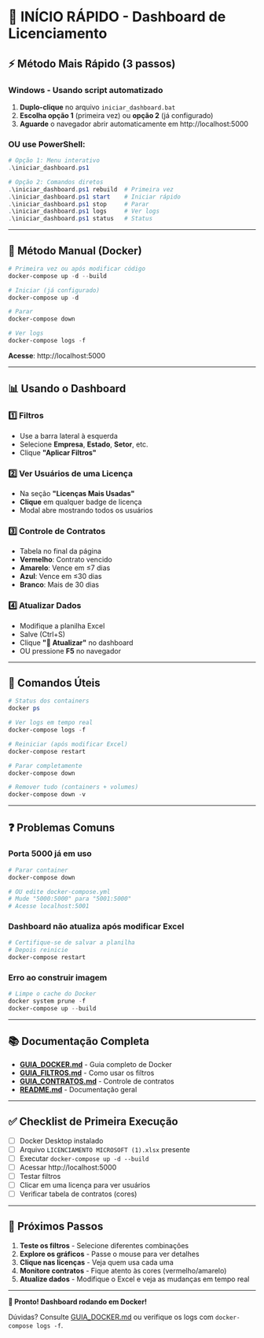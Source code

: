 # 🚀 INÍCIO RÁPIDO - Dashboard de Licenciamento

## ⚡ Método Mais Rápido (3 passos)

### Windows - Usando script automatizado

1. **Duplo-clique** no arquivo `iniciar_dashboard.bat`
2. **Escolha opção 1** (primeira vez) ou **opção 2** (já configurado)
3. **Aguarde** o navegador abrir automaticamente em http://localhost:5000

### OU use PowerShell:

```powershell
# Opção 1: Menu interativo
.\iniciar_dashboard.ps1

# Opção 2: Comandos diretos
.\iniciar_dashboard.ps1 rebuild  # Primeira vez
.\iniciar_dashboard.ps1 start    # Iniciar rápido
.\iniciar_dashboard.ps1 stop     # Parar
.\iniciar_dashboard.ps1 logs     # Ver logs
.\iniciar_dashboard.ps1 status   # Status
```

---

## 🐳 Método Manual (Docker)

```powershell
# Primeira vez ou após modificar código
docker-compose up -d --build

# Iniciar (já configurado)
docker-compose up -d

# Parar
docker-compose down

# Ver logs
docker-compose logs -f
```

**Acesse**: http://localhost:5000

---

## 📊 Usando o Dashboard

### 1️⃣ Filtros
- Use a barra lateral à esquerda
- Selecione **Empresa**, **Estado**, **Setor**, etc.
- Clique **"Aplicar Filtros"**

### 2️⃣ Ver Usuários de uma Licença
- Na seção **"Licenças Mais Usadas"**
- **Clique** em qualquer badge de licença
- Modal abre mostrando todos os usuários

### 3️⃣ Controle de Contratos
- Tabela no final da página
- **Vermelho**: Contrato vencido
- **Amarelo**: Vence em ≤7 dias
- **Azul**: Vence em ≤30 dias
- **Branco**: Mais de 30 dias

### 4️⃣ Atualizar Dados
- Modifique a planilha Excel
- Salve (Ctrl+S)
- Clique **"🔄 Atualizar"** no dashboard
- OU pressione **F5** no navegador

---

## 🔧 Comandos Úteis

```powershell
# Status dos containers
docker ps

# Ver logs em tempo real
docker-compose logs -f

# Reiniciar (após modificar Excel)
docker-compose restart

# Parar completamente
docker-compose down

# Remover tudo (containers + volumes)
docker-compose down -v
```

---

## ❓ Problemas Comuns

### Porta 5000 já em uso
```powershell
# Parar container
docker-compose down

# OU edite docker-compose.yml
# Mude "5000:5000" para "5001:5000"
# Acesse localhost:5001
```

### Dashboard não atualiza após modificar Excel
```powershell
# Certifique-se de salvar a planilha
# Depois reinicie
docker-compose restart
```

### Erro ao construir imagem
```powershell
# Limpe o cache do Docker
docker system prune -f
docker-compose up --build
```

---

## 📚 Documentação Completa

- **[GUIA_DOCKER.md](GUIA_DOCKER.md)** - Guia completo de Docker
- **[GUIA_FILTROS.md](GUIA_FILTROS.md)** - Como usar os filtros
- **[GUIA_CONTRATOS.md](GUIA_CONTRATOS.md)** - Controle de contratos
- **[README.md](README.md)** - Documentação geral

---

## ✅ Checklist de Primeira Execução

- [ ] Docker Desktop instalado
- [ ] Arquivo `LICENCIAMENTO MICROSOFT (1).xlsx` presente
- [ ] Executar `docker-compose up -d --build`
- [ ] Acessar http://localhost:5000
- [ ] Testar filtros
- [ ] Clicar em uma licença para ver usuários
- [ ] Verificar tabela de contratos (cores)

---

## 🎯 Próximos Passos

1. **Teste os filtros** - Selecione diferentes combinações
2. **Explore os gráficos** - Passe o mouse para ver detalhes
3. **Clique nas licenças** - Veja quem usa cada uma
4. **Monitore contratos** - Fique atento às cores (vermelho/amarelo)
5. **Atualize dados** - Modifique o Excel e veja as mudanças em tempo real

---

**🎉 Pronto! Dashboard rodando em Docker!**

Dúvidas? Consulte [GUIA_DOCKER.md](GUIA_DOCKER.md) ou verifique os logs com `docker-compose logs -f`.
